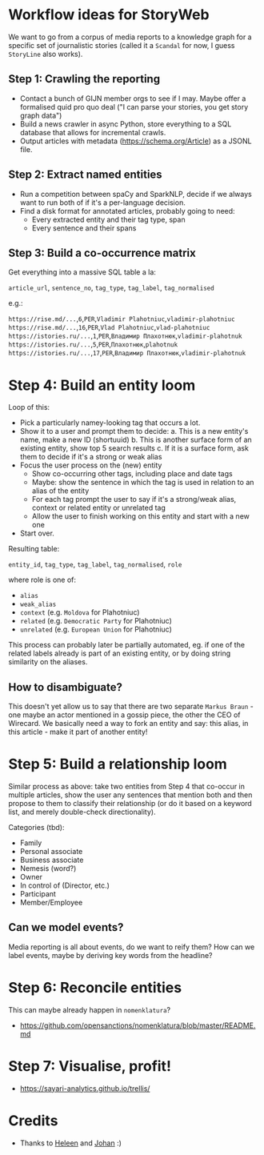 
# Workflow ideas for StoryWeb

We want to go from a corpus of media reports to a knowledge graph for a specific set of journalistic stories (called it a `Scandal` for now, I guess `StoryLine` also works).

## Step 1: Crawling the reporting

* Contact a bunch of GIJN member orgs to see if I may. Maybe offer a formalised quid pro quo deal ("I can parse your stories, you get story graph data")
* Build a news crawler in async Python, store everything to a SQL database that allows for incremental crawls.
* Output articles with metadata (https://schema.org/Article) as a JSONL file.


## Step 2: Extract named entities

* Run a competition between spaCy and SparkNLP, decide if we always want to run both of if it's a per-language decision.
* Find a disk format for annotated articles, probably going to need:
    * Every extracted entity and their tag type, span
    * Every sentence and their spans


## Step 3: Build a co-occurrence matrix 

Get everything into a massive SQL table a la:

`article_url`, `sentence_no`, `tag_type`, `tag_label`, `tag_normalised`

e.g.:

`https://rise.md/...`,`6`,`PER`,`Vladimir Plahotniuc`,`vladimir-plahotniuc`
`https://rise.md/...`,`16`,`PER`,`Vlad Plahotniuc`,`vlad-plahotniuc`
`https://istories.ru/...`,`1`,`PER`,`Владимир Плахотнюк`,`vladimir-plahotnuk`
`https://istories.ru/...`,`5`,`PER`,`Плахотнюк`,`plahotnuk`
`https://istories.ru/...`,`17`,`PER`,`Владимир Плахотнюк`,`vladimir-plahotnuk`


# Step 4: Build an entity loom

Loop of this:

* Pick a particularly namey-looking tag that occurs a lot.
* Show it to a user and prompt them to decide:
    a. This is a new entity's name, make a new ID (shortuuid)
    b. This is another surface form of an existing entity, show top 5 search results
    c. If it is a surface form, ask them to decide if it's a strong or weak alias 
* Focus the user process on the (new) entity
    * Show co-occurring other tags, including place and date tags
    * Maybe: show the sentence in which the tag is used in relation to an alias of the entity
    * For each tag prompt the user to say if it's a strong/weak alias, context or related entity or unrelated tag
    * Allow the user to finish working on this entity and start with a new one
* Start over.

Resulting table:

`entity_id`, `tag_type`, `tag_label`, `tag_normalised`, `role`

where role is one of:

* `alias`
* `weak_alias`
* `context` (e.g. `Moldova` for Plahotniuc)
* `related` (e.g. `Democratic Party` for Plahotniuc)
* `unrelated` (e.g. `European Union` for Plahotniuc)

This process can probably later be partially automated, eg. if one of the related labels already is part of an existing entity, or by doing string similarity on the aliases.

## How to disambiguate?

This doesn't yet allow us to say that there are two separate `Markus Braun` - one maybe an actor mentioned in a gossip piece, the other the CEO of Wirecard. We basically need a way to fork an entity and say: this alias, in this article - make it part of another entity! 


# Step 5: Build a relationship loom

Similar process as above: take two entities from Step 4 that co-occur in multiple articles, show the user any sentences that mention both and then propose to them to classify their relationship (or do it based on a keyword list, and merely double-check directionality). 

Categories (tbd):

* Family
* Personal associate
* Business associate
* Nemesis (word?)
* Owner
* In control of (Director, etc.)
* Participant
* Member/Employee


## Can we model events?

Media reporting is all about events, do we want to reify them? How can we label events, maybe by deriving key words from the headline?


# Step 6: Reconcile entities

This can maybe already happen in `nomenklatura`?

* https://github.com/opensanctions/nomenklatura/blob/master/README.md


# Step 7: Visualise, profit! 

* https://sayari-analytics.github.io/trellis/


# Credits

* Thanks to [Heleen](https://twitter.com/heleenemanuel) and [Johan](https://johanschuijt.nl/) :) 
